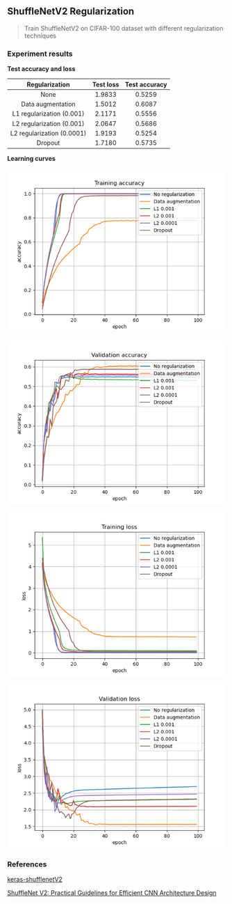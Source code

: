 ## ShuffleNetV2 Regularization
> Train ShuffleNetV2 on CIFAR-100 dataset with different regularization techniques

### Experiment results

**Test accuracy and loss**

|  Regularization   | Test loss | Test accuracy |
|:-----------------:|:---------:|:-------------:|
|       None        |  1.9833   |    0.5259     |
| Data augmentation |  1.5012   |    0.6087     |
|  L1 regularization (0.001)   |  2.1171   |    0.5556     |
|  L2 regularization (0.001)   |  2.0647   |    0.5686     |
|  L2 regularization (0.0001)  |  1.9193   |    0.5254     |
|  Dropout   |  1.7180   |    0.5735     |

**Learning curves**

![train_acc](./training_accuracy.png)

![val_acc](./validation_accuracy.png)

![train_loss](./training_loss.png)

![val_loss](./validation_loss.png)

### References
[keras-shufflenetV2](https://github.com/opconty/keras-shufflenetV2)


[ShuffleNet V2: Practical Guidelines for Efficient CNN Architecture Design](https://arxiv.org/abs/1807.11164)